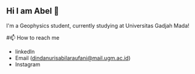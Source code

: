 ## Hi I am Abel 👋

I'm a Geophysics student, currently studying at Universitas Gadjah Mada!

#📫 How to reach me
- linkedIn
- Email (dindanurisabilaraufani@mail.ugm.ac.id)
- Instagram 



